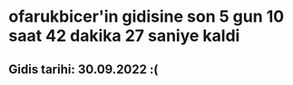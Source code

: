 # ofarukbicer'in gidisine son 5 gun 10 saat 42 dakika 27 saniye kaldi

## Gidis tarihi: 30.09.2022 :(